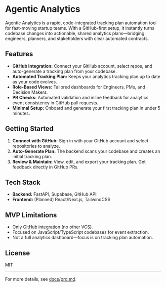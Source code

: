 # Agentic Analytics

Agentic Analytics is a rapid, code-integrated tracking plan automation tool for fast-moving startup teams. With a GitHub-first setup, it instantly turns codebase changes into actionable, shared analytics plans—bridging engineers, planners, and stakeholders with clear automated contracts.

## Features

- **GitHub Integration:** Connect your GitHub account, select repos, and auto-generate a tracking plan from your codebase.
- **Automated Tracking Plan:** Keeps your analytics tracking plan up to date as your code evolves.
- **Role-Based Views:** Tailored dashboards for Engineers, PMs, and Decision Makers.
- **PR Checks:** Automated validation and inline feedback for analytics event consistency in GitHub pull requests.
- **Minimal Setup:** Onboard and generate your first tracking plan in under 5 minutes.

## Getting Started

1. **Connect with GitHub:** Sign in with your GitHub account and select repositories to analyze.
2. **Auto-Generate Plan:** The backend scans your codebase and creates an initial tracking plan.
3. **Review & Maintain:** View, edit, and export your tracking plan. Get feedback directly in GitHub PRs.

## Tech Stack

- **Backend:** FastAPI, Supabase, GitHub API
- **Frontend:** (Planned) React/Next.js, TailwindCSS

## MVP Limitations

- Only GitHub integration (no other VCS).
- Focused on JavaScript/TypeScript codebases for event extraction.
- Not a full analytics dashboard—focus is on tracking plan automation.

## License

MIT

---

For more details, see [docs/prd.md](docs/prd.md).
